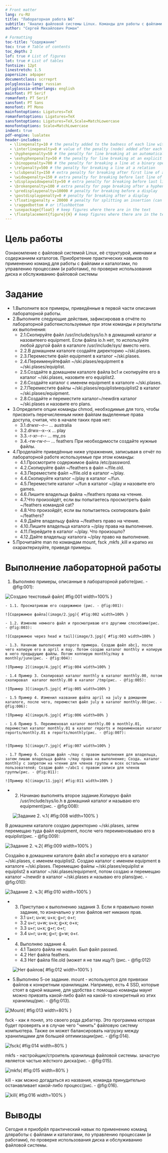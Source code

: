 ```yaml
---
# Front matter
lang: ru-RU
title: "Лабораторная работа №6"
subtitle: "Анализ файловой системы Linux. Команды для работы с файлами и каталогами"
author: "Сергей Михайлович Роман"

# Formatting
toc-title: "Содержание"
toc: true # Table of contents
toc_depth: 2
lof: true # List of figures
lot: true # List of tables
fontsize: 12pt
linestretch: 1.5
papersize: a4paper
documentclass: scrreprt
polyglossia-lang: russian
polyglossia-otherlangs: english
mainfont: PT Serif
romanfont: PT Serif
sansfont: PT Sans
monofont: PT Mono
mainfontoptions: Ligatures=TeX
romanfontoptions: Ligatures=TeX
sansfontoptions: Ligatures=TeX,Scale=MatchLowercase
monofontoptions: Scale=MatchLowercase
indent: true
pdf-engine: lualatex
header-includes:
  - \linepenalty=10 # the penalty added to the badness of each line within a paragraph (no associated penalty node) Increasing the value makes tex try to have fewer lines in the paragraph.
  - \interlinepenalty=0 # value of the penalty (node) added after each line of a paragraph.
  - \hyphenpenalty=50 # the penalty for line breaking at an automatically inserted hyphen
  - \exhyphenpenalty=50 # the penalty for line breaking at an explicit hyphen
  - \binoppenalty=700 # the penalty for breaking a line at a binary operator
  - \relpenalty=500 # the penalty for breaking a line at a relation
  - \clubpenalty=150 # extra penalty for breaking after first line of a paragraph
  - \widowpenalty=150 # extra penalty for breaking before last line of a paragraph
  - \displaywidowpenalty=50 # extra penalty for breaking before last line before a display math
  - \brokenpenalty=100 # extra penalty for page breaking after a hyphenated line
  - \predisplaypenalty=10000 # penalty for breaking before a display
  - \postdisplaypenalty=0 # penalty for breaking after a display
  - \floatingpenalty = 20000 # penalty for splitting an insertion (can only be split footnote in standard LaTeX)
  - \raggedbottom # or \flushbottom
  - \usepackage{float} # keep figures where there are in the text
  - \floatplacement{figure}{H} # keep figures where there are in the text
---
```


# Цель работы

Ознакомление с файловой системой Linux, её структурой, именами и содержанием каталогов. Приобретение практических навыков по применению команд для работы с файлами и каталогами, по управлению процессами (и работами), по проверке использования диска и обслуживанию файловой системы

# Задание

- 1.Выполните все примеры, приведённые в первой части описания лабораторной работы.
- 2.Выполните следующие действия, зафиксировав в отчёте по лабораторной работеиспользуемые при этом команды и результаты их выполнения:
	- 2.1.Скопируйте файл /usr/include/sys/io.h в домашний каталог и назовитеего equipment. Если файла io.h нет, то используйте любой другой файл в каталоге /usr/include/sys/ вместо него.
	- 2.2.В домашнем каталоге создайте директорию ~/ski.plases.
	- 2.3.Переместите файл equipment в каталог ~/ski.plases.
	- 2.4.Переименуйтефайл ~/ski.plases/equipment в ~/ski.plases/equiplist.
	- 2.5.Создайте в домашнем каталоге файлa bc1 и скопируйте его в каталог ~/ski.plases, назовите его equiplist2.
	- 2.6.Создайте каталог с именем equipment в каталоге ~/ski.plases.
	- 2.7.Переместите файлы ~/ski.plases/equiplistиequiplist2 в каталог ~/ski.plases/equipment.
	- 2.8.Создайте и переместите каталог~/newdirв каталог ~/ski.plases и назовите его plans.
- 3.Определите опции команды chmod, необходимые для того, чтобы присвоить перечисленным ниже файлам выделенные права доступа, считая, что в начале таких прав нет:
	- 3.1.drwxr--r--   ...   australia
	- 3.2.drwx--x--x   ...   play
	- 3.3.-r-xr--r--   ...   my_os
	- 3.4.-rw-rw-r--   ...   feathers При необходимости создайте нужные файлы.
- 4.Проделайте приведённые ниже упражнения, записывая в отчёт по лабораторной работе используемые при этом команды:	
	- 4.1.Просмотрите содержимое файла /etc/password.
	- 4.2.Скопируйте файл ~/feathers в файл ~/file.old.
	- 4.3.Переместите файл ~/file.old в каталог ~/play.
	- 4.4.Скопируйте каталог ~/play в каталог ~/fun.
	- 4.5.Переместите каталог ~/fun в каталог ~/play и назовите его games.
	- 4.6.Лишите владельца файла ~/feathers права на чтение.
	- 4.7.Что произойдёт, если вы попытаетесь просмотреть файл ~/feathers командой cat?
	- 4.8.Что произойдёт, если вы попытаетесь скопировать файл ~/feathers?
	- 4.9.Дайте владельцу файла ~/feathers право на чтение.
	- 4.10.Лишите владельца каталога ~/play права на выполнение.
	- 4.11.Перейдите в каталог ~/play. Что произошло?
	- 4.12.Дайте владельцу каталога ~/play право на выполнение.
- 5.Прочитайте man по командам mount, fsck ,mkfs ,kill и кратко их охарактеризуйте, приведя примеры.


# Выполнение лабораторной работы

1. Выполняю примеры, описанные в лабораторной работе(рис. - @fig:001):

![Создаю текстовый файл](image/1.jpg){ #fig:001 width=100% }

	- 1.1. Просматриваю его содержимое (рис. - @fig:001):

	![Содержимое файла](image/2.jpg){ #fig:002 width=100% }

	- 1.2. Изменяю немного файл и просматриваю его другими способами(рис. - @fig:003):

	![Содержимое через head и tail](image/3.jpg){ #fig:003 width=100% }

	- 1.3. Начинаю выполнение второго примера. Создаю файл abc1, после чего копирую его в april и may. Потом создаю каталог monthly и копирую в него предыдущие файлы. Потом коппирую monthly/may в monthly/june(рис. - @fig:004):

	![Пример 2](image/4.jpg){ #fig:004 width=100% }
	
	- 1.4 Пример 3. Cкопировал каталог monthly в каталог monthly.00, потом скопировал  каталог monthly.00 в каталог /tmp(рис. - @fig:005):
	
	![Пример 3](image/5.jpg){ #fig:005 width=100% }
	
	- 1.5 Пример 4. Изменил название файла april на july в домашнем каталоге, после чего, переместил файл july в каталог monthly.00(рис. - @fig:006):
	
	![Пример 4](image/6.jpg){ #fig:006 width=80% }
	
	- 1.6 Пример 5. Переименовал каталог monthly.00 в monthly.01, переместил каталог monthly.01 в каталог reports и переименовал каталог reports/monthly.01 в reports/monthly(рис. - @fig:007):
	
	
	![Пример 5](image/7.jpg){ #fig:007 width=100% }
	
	- 1.7 Пример 6. Создаю файл ~/may с правом выполнения для владельца, затем лишаю владельца файла ~/may права на выполнение; Cозда. каталог monthly с запретом на чтение для членов группы и всех остальных пользователей; Cоздаю файл ~/abc1 с правом записи для членов группы(рис. - @fig:011):
	
	![Пример 6](image/11.jpg){ #fig:011 width=100% }
	
- 2. Начинаю выполнять второе задание.Копирую файл /usr/include/sys/io.h в домашний каталог и называю его equipment(рис. - @fig:008):

	![Задание 2. ч.1](image/8.jpg){ #fig:008 width=100% }
	
В домашнем каталоге создаю директорию ~/ski.plases, затем перемещаю туда файл equipment, после чего переименовываю его в equiplist(рис. - @fig:009):

![Задание 2. ч.2](image/9.jpg){ #fig:009 width=100% }	

Создайю в домашнем каталоге файл abc1 и копирую его в каталог ~/ski.plases, с именем equiplist2. Создаю каталог с именем equipment в каталоге ~/ski.plases. Перемещаю файлы ~/ski.plases/equiplist и equiplist2 в каталог ~/ski.plases/equipment, потом создаю и перемещаю каталог ~/newdir в каталог ~/ski.plases и называю его plans(рис. - @fig:010):

![Задание 2. ч.3](image/10.jpg){ #fig:010 width=100% }

- 3. Приступаю к выполнению задания 3. Если я правильно понял задание, то изначально у этих файлов нет никаких прав.
	
	- 3.1 u+r; u+w; u+x; g+r; o+r;
	- 3.2 u+r; u+w; u+x; g+x; o+x;
	- 3.3 u+r; u+x; g+r; o+r;
	- 3.4 u+r; u+w; g+r; g+w; o+r.
	
- 4. Выполняю задание 4.
	
	- 4.1 Такого файла не нашёл. Был файл passwd. 
	- 4.2 Нет файла feathers.
	- 4.3 Нет файла file.old (может я не там ищу?) (рис. - @fig:012)
	
	![Нет файлов](image/12.jpg){ #fig:012 width=100% }
	
- 5.Выполняю 5-ое задание. 
 mount - используется для привязки файлов к конкретным хранилищам. Например, есть 4 SSD, которые стоят в одной машине, для удобства с помощью команды маунт можно привзять какой-либо файл на какой-то конкретный из этих хранилищ(рис. - @fig:013).
 
![Mount](image/13.jpg){ #fig:013 width=80% }

 fsck - как я понял, это своего рода дэбаггер. Это программа которая будет проверять и в случае чего "чинить" файловую систему компьютера. Также он может балансировать нагрузку между хранилищами для большей оптимизации(рис. - @fig:014).
 
![fsck](image/14.jpg){ #fig:014 width=80% } 

 mkfs - настройщик/строитель хранилища файловой системы. зачастую является частью жёсткого диска(рис. - @fig:015).
 
![mkfs](image/15.jpg){ #fig:015 width=80% } 

 kill - как можно догадаться из названия, команда принудительно останавливает какой-либо процесс(рис. - @fig:016).
 
![kill](image/16.jpg){ #fig:016 width=100% } 

# Выводы

Сегодня я приобрёл практический навык по применению команд дляработы с файлами и каталогами, по управлению процессами (и работами), по проверке использования диска и обслуживанию файловой системы.
